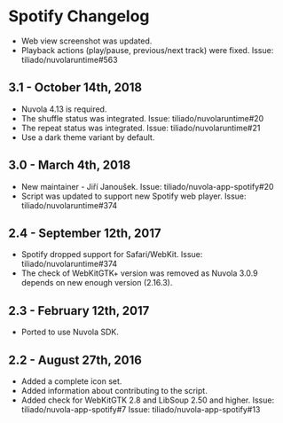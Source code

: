 Spotify Changelog
=================

  * Web view screenshot was updated.
  * Playback actions (play/pause, previous/next track) were fixed. Issue: tiliado/nuvolaruntime#563

3.1 - October 14th, 2018
------------------------

  * Nuvola 4.13 is required.
  * The shuffle status was integrated. Issue: tiliado/nuvolaruntime#20
  * The repeat status was integrated. Issue: tiliado/nuvolaruntime#21
  * Use a dark theme variant by default.

3.0 - March 4th, 2018
---------------------

  * New maintainer - Jiří Janoušek. Issue: tiliado/nuvola-app-spotify#20
  * Script was updated to support new Spotify web player. Issue: tiliado/nuvolaruntime#374

2.4 - September 12th, 2017
-----------------------

  * Spotify dropped support for Safari/WebKit. Issue: tiliado/nuvolaruntime#374
  * The check of WebKitGTK+ version was removed as Nuvola 3.0.9 depends on new enough version (2.16.3).

2.3 - February 12th, 2017
-------------------------

  * Ported to use Nuvola SDK.

2.2 - August 27th, 2016
-----------------------

  * Added a complete icon set.
  * Added information about contributing to the script.
  * Added check for WebKitGTK 2.8 and LibSoup 2.50 and higher.
    Issue: tiliado/nuvola-app-spotify#7
    Issue: tiliado/nuvola-app-spotify#13
